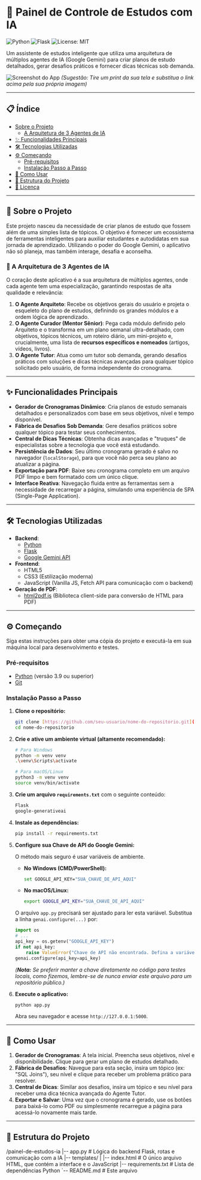 # 🚀 Painel de Controle de Estudos com IA

![Python](https://img.shields.io/badge/Python-3.9%2B-blue?style=for-the-badge&logo=python)
![Flask](https://img.shields.io/badge/Flask-2.0%2B-black?style=for-the-badge&logo=flask)
![License: MIT](https://img.shields.io/badge/License-MIT-yellow.svg?style=for-the-badge)

Um assistente de estudos inteligente que utiliza uma arquitetura de múltiplos agentes de IA (Google Gemini) para criar planos de estudo detalhados, gerar desafios práticos e fornecer dicas técnicas sob demanda.

![Screenshot do App](https://i.ibb.co/L5BKnC9/screencapture-127-0-0-1-5000-2024-06-07-20-43-34.png)
*(Sugestão: Tire um print da sua tela e substitua o link acima pela sua própria imagem)*

---

## 📋 Índice

- [Sobre o Projeto](#-sobre-o-projeto)
  - [A Arquitetura de 3 Agentes de IA](#-a-arquitetura-de-3-agentes-de-ia)
- [✨ Funcionalidades Principais](#-funcionalidades-principais)
- [🛠️ Tecnologias Utilizadas](#️-tecnologias-utilizadas)
- [⚙️ Começando](#️-começando)
  - [Pré-requisitos](#pré-requisitos)
  - [Instalação Passo a Passo](#instalação-passo-a-passo)
- [🚀 Como Usar](#-como-usar)
- [📂 Estrutura do Projeto](#-estrutura-do-projeto)
- [📄 Licença](#-licença)

---

## 📖 Sobre o Projeto

Este projeto nasceu da necessidade de criar planos de estudo que fossem além de uma simples lista de tópicos. O objetivo é fornecer um ecossistema de ferramentas inteligentes para auxiliar estudantes e autodidatas em sua jornada de aprendizado. Utilizando o poder do Google Gemini, o aplicativo não só planeja, mas também interage, desafia e aconselha.

### 🤖 A Arquitetura de 3 Agentes de IA

O coração deste aplicativo é a sua arquitetura de múltiplos agentes, onde cada agente tem uma especialização, garantindo respostas de alta qualidade e relevância:

1.  **O Agente Arquiteto**: Recebe os objetivos gerais do usuário e projeta o esqueleto do plano de estudos, definindo os grandes módulos e a ordem lógica de aprendizado.
2.  **O Agente Curador (Mentor Sênior)**: Pega cada módulo definido pelo Arquiteto e o transforma em um plano semanal ultra-detalhado, com objetivos, tópicos técnicos, um roteiro diário, um mini-projeto e, crucialmente, uma lista de **recursos específicos e nomeados** (artigos, vídeos, livros).
3.  **O Agente Tutor**: Atua como um tutor sob demanda, gerando desafios práticos com soluções e dicas técnicas avançadas para qualquer tópico solicitado pelo usuário, de forma independente do cronograma.

---

## ✨ Funcionalidades Principais

-   **Gerador de Cronogramas Dinâmico**: Cria planos de estudo semanais detalhados e personalizados com base em seus objetivos, nível e tempo disponível.
-   **Fábrica de Desafios Sob Demanda**: Gere desafios práticos sobre qualquer tópico para testar seus conhecimentos.
-   **Central de Dicas Técnicas**: Obtenha dicas avançadas e "truques" de especialistas sobre a tecnologia que você está estudando.
-   **Persistência de Dados**: Seu último cronograma gerado é salvo no navegador (`localStorage`), para que você não perca seu plano ao atualizar a página.
-   **Exportação para PDF**: Baixe seu cronograma completo em um arquivo PDF limpo e bem formatado com um único clique.
-   **Interface Reativa**: Navegação fluida entre as ferramentas sem a necessidade de recarregar a página, simulando uma experiência de SPA (Single-Page Application).

---

## 🛠️ Tecnologias Utilizadas

-   **Backend**:
    -   [Python](https://www.python.org/)
    -   [Flask](https://flask.palletsprojects.com/)
    -   [Google Gemini API](https://ai.google.dev/gemini-api)
-   **Frontend**:
    -   HTML5
    -   CSS3 (Estilização moderna)
    -   JavaScript (Vanilla JS, Fetch API para comunicação com o backend)
-   **Geração de PDF**:
    -   [html2pdf.js](https://github.com/eKoopmans/html2pdf.js/) (Biblioteca client-side para conversão de HTML para PDF)

---

## ⚙️ Começando

Siga estas instruções para obter uma cópia do projeto e executá-la em sua máquina local para desenvolvimento e testes.

### Pré-requisitos

-   [Python](https://www.python.org/downloads/) (versão 3.9 ou superior)
-   [Git](https://git-scm.com/)

### Instalação Passo a Passo

1.  **Clone o repositório:**
    ```sh
    git clone [https://github.com/seu-usuario/nome-do-repositorio.git](https://github.com/seu-usuario/nome-do-repositorio.git)
    cd nome-do-repositorio
    ```

2.  **Crie e ative um ambiente virtual (altamente recomendado):**
    ```sh
    # Para Windows
    python -m venv venv
    .\venv\Scripts\activate

    # Para macOS/Linux
    python3 -m venv venv
    source venv/bin/activate
    ```

3.  **Crie um arquivo `requirements.txt`** com o seguinte conteúdo:
    ```txt
    Flask
    google-generativeai
    ```

4.  **Instale as dependências:**
    ```sh
    pip install -r requirements.txt
    ```

5.  **Configure sua Chave de API do Google Gemini:**

    O método mais seguro é usar variáveis de ambiente.

    -   **No Windows (CMD/PowerShell):**
        ```sh
        set GOOGLE_API_KEY="SUA_CHAVE_DE_API_AQUI"
        ```
    -   **No macOS/Linux:**
        ```sh
        export GOOGLE_API_KEY="SUA_CHAVE_DE_API_AQUI"
        ```

    O arquivo `app.py` precisará ser ajustado para ler esta variável. Substitua a linha `genai.configure(...)` por:
    ```python
    import os
    # ...
    api_key = os.getenv("GOOGLE_API_KEY")
    if not api_key:
        raise ValueError("Chave de API não encontrada. Defina a variável de ambiente GOOGLE_API_KEY.")
    genai.configure(api_key=api_key)
    ```
    *(**Nota:** Se preferir manter a chave diretamente no código para testes locais, como fizemos, lembre-se de nunca enviar este arquivo para um repositório público.)*

6.  **Execute o aplicativo:**
    ```sh
    python app.py
    ```

    Abra seu navegador e acesse `http://127.0.0.1:5000`.

---

## 🚀 Como Usar

1.  **Gerador de Cronogramas**: A tela inicial. Preencha seus objetivos, nível e disponibilidade. Clique para gerar um plano de estudos detalhado.
2.  **Fábrica de Desafios**: Navegue para esta seção, insira um tópico (ex: "SQL Joins"), seu nível e clique para receber um problema prático para resolver.
3.  **Central de Dicas**: Similar aos desafios, insira um tópico e seu nível para receber uma dica técnica avançada do Agente Tutor.
4.  **Exportar e Salvar**: Uma vez que o cronograma é gerado, use os botões para baixá-lo como PDF ou simplesmente recarregue a página para acessá-lo novamente mais tarde.

---

## 📂 Estrutura do Projeto

/painel-de-estudos-ia
|-- app.py              # Lógica do backend Flask, rotas e comunicação com a IA
|-- templates/
|   |-- index.html      # O único arquivo HTML, que contém a interface e o JavaScript
|-- requirements.txt    # Lista de dependências Python
`-- README.md           # Este arquivo

